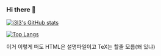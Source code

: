 ### Hi there 👋

[![i3l3's GitHub stats](https://github-readme-stats.vercel.app/api?username=i3l3)](https://github.com/anuraghazra/github-readme-stats)

[![Top Langs](https://github-readme-stats.vercel.app/api/top-langs/?username=i3l3&langs_count=8)](https://github.com/anuraghazra/github-readme-stats)

이거 이렇게 떠도 HTML은 설명파일이고 TeX는 할줄 모름(왜 있냐)
